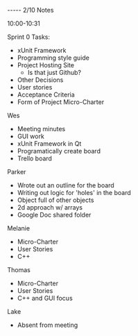 ----- 2/10 Notes

10:00-10:31

Sprint 0 Tasks:
- xUnit Framework
- Programming style guide
- Project Hosting Site
  - Is that just Github?
- Other Decisions
- User stories
- Acceptance Criteria
- Form of Project Micro-Charter

Wes
- Meeting minutes
- GUI work
- xUnit Framework in Qt
- Programatically create board
- Trello board

Parker
- Wrote out an outline for the board
- Writing out logic for 'holes' in the board
- Object full of other objects
- 2d approach w/ arrays
- Google Doc shared folder

Melanie
- Micro-Charter
- User Stories
- C++

Thomas
- Micro-Charter
- User Stories
- C++ and GUI focus

Lake
- Absent from meeting
